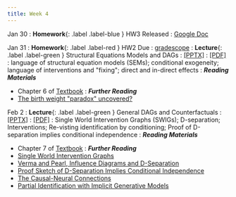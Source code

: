 ```yaml
---
title: Week 4
---
```

Jan 30
: **Homework**{: .label .label-blue } HW3 Released
  : [Google Doc](https://docs.google.com/document/d/1ZCzZj3mwQ7KcPFG6PgFhqDd2cuNatWnOBgfW8SYfk6w/edit?usp=sharing)

Jan 31
: **Homework**{: .label .label-red } HW2 Due
  : [gradescope](https://www.gradescope.com/courses/486969/)
: **Lecture**{: .label .label-green } Structural Equations Models and DAGs
  : [[PPTX]](https://github.com/stanford-msande228/winter23/raw/main/MSANDE228_Lecture7_Structural_Equation_Models.pptx)
  : [[PDF]](https://github.com/stanford-msande228/winter23/raw/main/MSANDE228_Lecture7_Structural_Equation_Models.pdf)
: language of structural equation models (SEMs); conditional exogeneity; language of interventions and "fixing"; direct and in-direct effects
: ***Reading Materials***
- Chapter 6 of [Textbook](https://canvas.stanford.edu/courses/168439/files/folder/Readings)
: ***Further Reading***
- [The birth weight "paradox" uncovered?](https://pubmed.ncbi.nlm.nih.gov/16931543/)

Feb 2
: **Lecture**{: .label .label-green } General DAGs and Counterfactuals
  : [[PPTX]](https://github.com/stanford-msande228/winter23/raw/main/MSANDE228_Lecture8_DAGs.pptx)
  : [[PDF]](https://github.com/stanford-msande228/winter23/raw/main/MSANDE228_Lecture8_DAGs.pdf)
: Single World Intervention Graphs (SWIGs); D-separation; Interventions; Re-visting identification by conditioning; Proof of D-separation implies conditional independence
: ***Reading Materials***
- Chapter 7 of [Textbook](https://canvas.stanford.edu/courses/168439/files/folder/Readings)
: ***Further Reading***
- [Single World Intervention Graphs](https://csss.uw.edu/files/working-papers/2013/wp128.pdf)
- [Verma and Pearl, Influence Diagrams and D-Separation](https://ftp.cs.ucla.edu/pub/stat_ser/r101.pdf)
- [Proof Sketch of D-Separation Implies Conditional Independence](https://cse.hkust.edu.hk/bnbook/pdf/l03.h.pdf)
- [The Causal-Neural Connections](https://arxiv.org/abs/2107.00793)
- [Partial Identification with Implicit Generative Models](https://arxiv.org/abs/2210.08139)